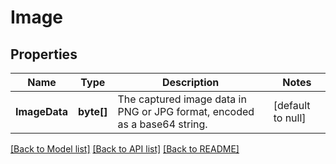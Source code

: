 # Image
## Properties

| Name | Type | Description | Notes |
|------------ | ------------- | ------------- | -------------|
| **ImageData** | **byte[]** | The captured image data in PNG or JPG format, encoded as a base64 string. | [default to null] |

[[Back to Model list]](../README.md#documentation-for-models) [[Back to API list]](../README.md#documentation-for-api-endpoints) [[Back to README]](../README.md)

